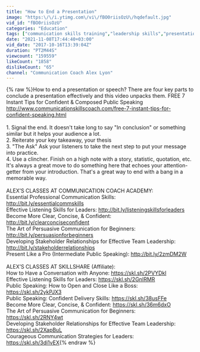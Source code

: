 ```yaml
---
title: "How to End a Presentation"
image: "https:\/\/i.ytimg.com\/vi\/fBO0riisOzU\/hqdefault.jpg"
vid_id: "fBO0riisOzU"
categories: "Education"
tags: ["communication skills training","leadership skills","presentation skills"]
date: "2021-11-08T17:44:40+03:00"
vid_date: "2017-10-16T13:39:04Z"
duration: "PT2M44S"
viewcount: "159559"
likeCount: "1858"
dislikeCount: "65"
channel: "Communication Coach Alex Lyon"
---
```

{% raw %}How to end a presentation or speech? There are four key parts to conclude a presentation effectively and this video unpacks them. FREE 7 Instant Tips for Confident &amp; Composed Public Speaking<br /><a rel="nofollow" target="blank" href="http://www.communicationskillscoach.com/free-7-instant-tips-for-confident-speaking.html">http://www.communicationskillscoach.com/free-7-instant-tips-for-confident-speaking.html</a> <br /><br />1. Signal the end. It doesn't take long to say &quot;In conclusion&quot; or something similar but it helps your audience a lot. <br />2. Reiterate your key takeaway, your thesis<br />3. &quot;The Ask&quot; Ask your listeners to take the next step to put your message into practice.<br />4. Use a clincher. Finish on a high note with a story, statistic, quotation, etc. It's always a great move to do something here that echoes your attention-getter from your introduction. That's a great way to end with a bang in a memorable way.<br /><br />ALEX’S CLASSES AT COMMUNICATION COACH ACADEMY:<br />Essential Professional Communication Skills: <a rel="nofollow" target="blank" href="http://bit.ly/essentialcommskills">http://bit.ly/essentialcommskills</a> <br />Effective Listening Skills for Leaders: <a rel="nofollow" target="blank" href="http://bit.ly/listeningskillsforleaders">http://bit.ly/listeningskillsforleaders</a> <br />Become More Clear, Concise, &amp; Confident: <a rel="nofollow" target="blank" href="http://bit.ly/clearconciseconfident">http://bit.ly/clearconciseconfident</a> <br />The Art of Persuasive Communication for Beginners: <a rel="nofollow" target="blank" href="http://bit.ly/persuasionforbeginners">http://bit.ly/persuasionforbeginners</a> <br />Developing Stakeholder Relationships for Effective Team Leadership: <a rel="nofollow" target="blank" href="http://bit.ly/stakeholderrelationships">http://bit.ly/stakeholderrelationships</a> <br />Present Like a Pro (Intermediate Public Speaking): <a rel="nofollow" target="blank" href="http://bit.ly/2zmDM2W">http://bit.ly/2zmDM2W</a> <br /><br />ALEX’S CLASSES AT SKILLSHARE (Affiliate):<br />How to Have a Conversation with Anyone: <a rel="nofollow" target="blank" href="https://skl.sh/2PVYDkl">https://skl.sh/2PVYDkl</a><br />Effective Listening Skills for Leaders: <a rel="nofollow" target="blank" href="https://skl.sh/2GnIRMR">https://skl.sh/2GnIRMR</a> <br />Public Speaking: How to Open and Close Like a Boss: <a rel="nofollow" target="blank" href="https://skl.sh/2ykPJX3">https://skl.sh/2ykPJX3</a><br />Public Speaking: Confident Delivery Skills: <a rel="nofollow" target="blank" href="https://skl.sh/38usFFe">https://skl.sh/38usFFe</a> <br />Become More Clear, Concise, &amp; Confident: <a rel="nofollow" target="blank" href="https://skl.sh/36m6dxO">https://skl.sh/36m6dxO</a><br />The Art of Persuasive Communication for Beginners: <a rel="nofollow" target="blank" href="https://skl.sh/2RNY4wt">https://skl.sh/2RNY4wt</a> <br />Developing Stakeholder Relationships for Effective Team Leadership: <a rel="nofollow" target="blank" href="https://skl.sh/2XapBuL">https://skl.sh/2XapBuL</a><br />Courageous Communication Strategies for Leaders: <a rel="nofollow" target="blank" href="https://skl.sh/3di1vEX">https://skl.sh/3di1vEX</a>{% endraw %}
